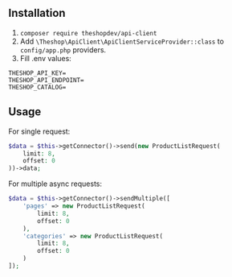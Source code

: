 ## Installation
1. `composer require theshopdev/api-client`
2. Add `\Theshop\ApiClient\ApiClientServiceProvider::class` to `config/app.php` providers.
3. Fill .env values:

```
THESHOP_API_KEY=
THESHOP_API_ENDPOINT=
THESHOP_CATALOG=
```

## Usage

For single request:

```php
$data = $this->getConnector()->send(new ProductListRequest(
    limit: 8,
    offset: 0
))->data;
```

For multiple async requests:

```php
$data = $this->getConnector()->sendMultiple([
    'pages' => new ProductListRequest(
        limit: 8,
        offset: 0
    ),
    'categories' => new ProductListRequest(
        limit: 8,
        offset: 0
    )
]);
```
